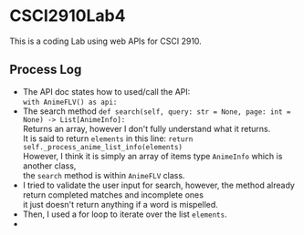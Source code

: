 # CSCI2910Lab4
This is a coding Lab using web APIs for CSCI 2910.

## Process Log
- The API doc states how to used/call the API:<br>
`with AnimeFLV() as api:`<br>
- The search method `def search(self, query: str = None, page: int = None) -> List[AnimeInfo]:`<br>
Returns an array, however I don't fully understand what it returns.<br>
It is said to return `elements` in this line: `return self._process_anime_list_info(elements)`<br>
However, I think it is simply an array of items type `AnimeInfo` which is another class, <br>
the `search` method is within `AnimeFLV` class.<br>
- I tried to validate the user input for search, however, the method already return completed matches and incomplete ones<br>
it just doesn't return anything if a word is mispelled.
- Then, I used a for loop to iterate over the list `elements`.
- 

